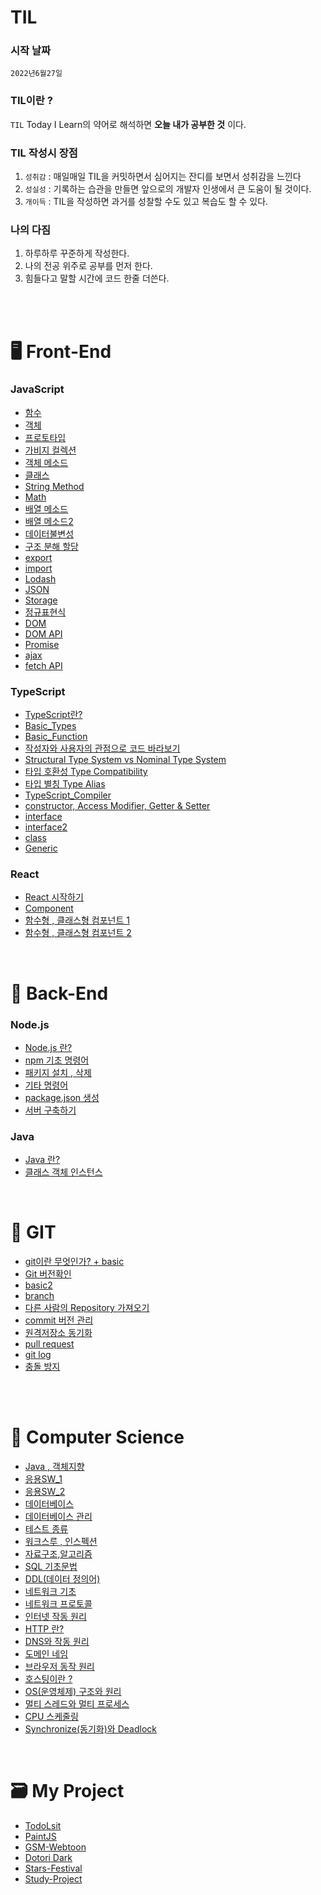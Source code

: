 # TIL

### 시작 날짜
 `2022년6월27일`  


### TIL이란 ?
 `TIL` Today I Learn의 약어로 해석하면 **오늘 내가 공부한 것** 이다.


### TIL 작성시 장점
1. `성취감` : 매일매일 TIL을 커밋하면서 심어지는 잔디를 보면서 성취감을 느낀다
2. `성실성` : 기록하는 습관을 만들면 앞으로의 개발자 인생에서 큰 도움이 될 것이다. 
3. `개이득` : TIL을 작성하면 과거를 성찰할 수도 있고 복습도 할 수 있다.


### 나의 다짐
1. 하루하루 꾸준하게 작성한다.
2. 나의 전공 위주로 공부를 먼저 한다.
3. 힘들다고 말할 시간에 코드 한줄 더쓴다.

 <br/><br/>

# 🖥️ Front-End

   ### JavaScript  
- [함수](https://github.com/KIMHUEMANG/MyTIL/blob/master/Front-End/JS/function.md)
- <a href ="https://github.com/KIMHUEMANG/MyTIL/blob/master/Front-End/JS/Object.md">객체</a>
- [프로토타입](https://github.com/KIMHUEMANG/MyTIL/blob/master/Front-End/JS/Object2.md)
- [가비지 컬렉션](https://github.com/KIMHUEMANG/MyTIL/blob/master/Front-End/JS/garbage.md)
- [객체 메소드](https://github.com/KIMHUEMANG/MyTIL/blob/master/Front-End/JS/Object3.md)
- [클래스](https://github.com/KIMHUEMANG/MyTIL/blob/master/Front-End/JS/class.md)
- [String Method](https://github.com/KIMHUEMANG/MyTIL/blob/master/Front-End/JS/typeString.md) 
- [Math](https://github.com/KIMHUEMANG/MyTIL/blob/master/Front-End/JS/Number.md)
- [배열 메소드](https://github.com/KIMHUEMANG/MyTIL/blob/master/Front-End/JS/array.md)
- [배열 메소드2](https://github.com/KIMHUEMANG/MyTIL/blob/master/Front-End/JS/array2.md)
- [데이터불변성](https://github.com/KIMHUEMANG/MyTIL/blob/master/Front-End/JS/Immutability.md)
- [구조 분해 할당](https://github.com/KIMHUEMANG/MyTIL/blob/master/Front-End/JS/destruct.md)
- [export](https://github.com/KIMHUEMANG/MyTIL/blob/master/Front-End/JS/export.md)
- [import](https://github.com/KIMHUEMANG/MyTIL/blob/master/Front-End/JS/import.md)
- [Lodash](https://github.com/KIMHUEMANG/MyTIL/blob/master/Front-End/JS/Lodash.md)
- [JSON](https://github.com/KIMHUEMANG/MyTIL/blob/master/Front-End/JS/JSON.md)
- [Storage](https://github.com/KIMHUEMANG/MyTIL/blob/master/Front-End/JS/Storage.md)
- [정규표현식](https://github.com/KIMHUEMANG/MyTIL/blob/master/Front-End/JS/정규표현식.md)
- [DOM](https://github.com/KIMHUEMANG/MyTIL/blob/master/Front-End/JS/DOM.md)
- [DOM API](https://github.com/KIMHUEMANG/MyTIL/blob/master/Front-End/JS/DOM2.md)
- [Promise](https://github.com/KIMHUEMANG/MyTIL/blob/master/Front-End/JS/promise.md)
- [ajax](https://github.com/KIMHUEMANG/MyTIL/blob/master/Front-End/JS/ajax.md)
- [fetch API](https://github.com/KIMHUEMANG/MyTIL/blob/master/Front-End/JS/fetch.md)




### TypeScript
- [TypeScript란?](https://github.com/KIMHUEMANG/MyTIL/blob/master/Front-End/TS/TypeScript.md)
- [Basic_Types](https://github.com/KIMHUEMANG/MyTIL/blob/master/Front-End/TS/TS_Type.md)
- [Basic_Function](https://github.com/KIMHUEMANG/MyTIL/blob/master/Front-End/TS/TS_function.md)
- [작성자와 사용자의 관점으로 코드 바라보기](https://github.com/KIMHUEMANG/Study_TypeScript/blob/main/Type_System/TypeSystem.md)
- [Structural Type System vs Nominal Type System](https://github.com/KIMHUEMANG/Study_TypeScript/blob/main/Type_System/TypeSystem2.md)
- [타입 호환성 Type Compatibility](https://github.com/KIMHUEMANG/Study_TypeScript/blob/main/Type_System/TypeCompatibility.md)
- [타입 별칭 Type Alias](https://github.com/KIMHUEMANG/Study_TypeScript/blob/main/Type_System/TypeAlias.md)
- [TypeScript_Compiler](https://github.com/KIMHUEMANG/Study_TypeScript/blob/main/Type_System/compiler.md)
- [constructor, Access Modifier, Getter & Setter](https://github.com/KIMHUEMANG/Study_TypeScript/tree/main/class/example6.ts)
- [interface](https://github.com/KIMHUEMANG/MyTIL/blob/master/Front-End/TS/TS_interface.md)
- [interface2](https://github.com/KIMHUEMANG/MyTIL/blob/master/Front-End/TS/TS_interface2.md)
- [class](https://github.com/KIMHUEMANG/Study_TypeScript/tree/main/class)
- [Generic](https://github.com/KIMHUEMANG/MyTIL/blob/master/Front-End/TS/TS_generic.md)


### React
- [React 시작하기](https://github.com/KIMHUEMANG/MyTIL/blob/master/Front-End/React/react.md)
- [Component](https://github.com/KIMHUEMANG/MyTIL/blob/master/Front-End/React/component.md)
- [함수형 , 클래스형 컴포넌트 1](https://github.com/KIMHUEMANG/MyTIL/blob/master/Front-End/React/funcompo.md)
- [함수형 , 클래스형 컴포넌트 2](https://github.com/KIMHUEMANG/MyTIL/blob/master/Front-End/React/classcompo.md)

 <br>

 # 💾 Back-End 

 ### Node.js

 - [Node.js 란?](http://github.com/KIMHUEMANG/MyTIL/blob/master/Back-End/Node/node.md)
 - [npm 기초 명령어](http://github.com/KIMHUEMANG/MyTIL/blob/master/Back-End/Node/npm.md)
 - [패키지 설치 , 삭제](http://github.com/KIMHUEMANG/MyTIL/blob/master/Back-End/Node/npm1.md)
 - [기타 명령어](http://github.com/KIMHUEMANG/MyTIL/blob/master/Back-End/Node/npm2.md)
 - [package.json 생성](http://github.com/KIMHUEMANG/MyTIL/blob/master/Back-End/Node/npmjson.md)
 - [서버 구축하기](http://github.com/KIMHUEMANG/MyTIL/blob/master/Back-End/Node/server.md)


### Java
- [Java 란?](http://github.com/KIMHUEMANG/MyTIL/blob/master/Back-End/JAVA/JAVA.md)
- [클래스 객체 인스턴스](http://github.com/KIMHUEMANG/MyTIL/blob/master/Back-End/JAVA/coi.md)




 <br/>
 
# 📂 GIT
- <a href ="https://github.com/KIMHUEMANG/MyTIL/blob/master/git/basic.md">git이란 무엇인가? + basic<a>  
- [Git 버전확인](https://github.com/KIMHUEMANG/MyTIL/blob/master/git/version.md)  
- [basic2](https://github.com/KIMHUEMANG/MyTIL/blob/master/git/basic2.md)  
- [branch](https://github.com/KIMHUEMANG/MyTIL/blob/master/git/branch.md)  
- [다른 사람의 Repository 가져오기](https://github.com/KIMHUEMANG/MyTIL/blob/master/git/pushR.md)  
- [commit 버전 관리](https://github.com/KIMHUEMANG/MyTIL/blob/master/git/revert.md)
- [원격저장소 동기화](https://github.com/KIMHUEMANG/MyTIL/blob/master/git/pull.md)
- [pull request](https://github.com/KIMHUEMANG/MyTIL/blob/master/git/request.md)
- [git log](https://github.com/KIMHUEMANG/MyTIL/blob/master/git/log.md)
- [충돌 방지](https://github.com/KIMHUEMANG/MyTIL/blob/master/git/conflict.md)


<br/><br>

# 📘 Computer Science
- [Java , 객체지향](http://github.com/KIMHUEMANG/MyTIL/blob/master/정보처리/Java.md)
- [응용SW_1](http://github.com/KIMHUEMANG/MyTIL/blob/master/정보처리/응용SW.md)
- [응용SW_2](http://github.com/KIMHUEMANG/MyTIL/blob/master/정보처리/응용SW2.md)
- [데이터베이스](http://github.com/KIMHUEMANG/MyTIL/blob/master/정보처리/database.md)
- [데이터베이스 관리](http://github.com/KIMHUEMANG/MyTIL/blob/master/정보처리/database2.md)
- [테스트 종류](http://github.com/KIMHUEMANG/MyTIL/blob/master/정보처리/test.md)
- [워크스루 , 인스펙션](http://github.com/KIMHUEMANG/MyTIL/blob/master/정보처리/검토.md)
- [자료구조,알고리즘](http://github.com/KIMHUEMANG/MyTIL/blob/master/정보처리/자료구조알고리즘.md)
- [SQL 기초문법](http://github.com/KIMHUEMANG/MyTIL/blob/master/정보처리/sql.md)
- [DDL(데이터 정의어)](http://github.com/KIMHUEMANG/MyTIL/blob/master/정보처리/ddl.md)
- [네트워크 기초](http://github.com/KIMHUEMANG/MyTIL/blob/master/정보처리/network.md)
- [네트워크 프로토콜](http://github.com/KIMHUEMANG/MyTIL/blob/master/정보처리/protocall.md)
- [인터넷 작동 원리](http://github.com/KIMHUEMANG/MyTIL/blob/master/Back-End/Internet/internet.md)
- [HTTP 란?](http://github.com/KIMHUEMANG/MyTIL/blob/master/Back-End/Internet/http.md)
- [DNS와 작동 원리](http://github.com/KIMHUEMANG/MyTIL/blob/master/Back-End/Internet/dns.md) 
- [도메인 네임](http://github.com/KIMHUEMANG/MyTIL/blob/master/Back-End/Internet/domain.md)
- [브라우저 동작 원리](http://github.com/KIMHUEMANG/MyTIL/blob/master/Back-End/Internet/webactive.md)
- [호스팅이란 ?](http://github.com/KIMHUEMANG/MyTIL/blob/master/Back-End/Internet/host.md)
- [OS(운영체제) 구조와 원리](http://github.com/KIMHUEMANG/MyTIL/blob/master/Back-End/Internet/host.md)
- [멀티 스레드와 멀티 프로세스](http://github.com/KIMHUEMANG/MyTIL/blob/master/정보처리/processthread.md)
- [CPU 스케줄링](http://github.com/KIMHUEMANG/MyTIL/blob/master/정보처리/cpus.md)
- [Synchronize(동기화)와 Deadlock](http://github.com/KIMHUEMANG/MyTIL/blob/master/정보처리/동기화.md)
<br>


# 🗃️ My Project
- <a href ="https://github.com/KIMHUEMANG/Javascript-for-Beginners/tree/main/%232%20%5B2021%20UPDATE%5D%20WELCOME%20TO%20JAVASCRIPT">TodoLsit<a>
- <a href ="https://github.com/KIMHUEMANG/Javascript-for-Beginners/tree/main/PaintJS">PaintJS</a>
- [GSM-Webtoon](https://github.com/KIMHUEMANG/GSM_Webtoon)
- [Dotori Dark](https://github.com/KIMHUEMANG/DotoriDark)
- [Stars-Festival](https://github.com/KIMHUEMANG/Stars-Festival)
- [Study-Project](https://github.com/SPGM-Project/SPGM/tree/master)